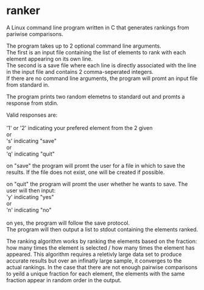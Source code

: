 # ranker
A Linux command line program written in C that generates rankings from pariwise comparisons.

The program takes up to 2 optional command line arguments. <br/>
The first is an input file containing the list of elements to rank with each element appearing on its own line.<br/>
The second is a save file where each line is directly associated with the line in the input file and contains 2 comma-seperated integers.<br/>
If there are no command line arguments, the program will promt an input file from standard in.<br/>

The program prints two random elemetns to standard out and promts a response from stdin.

Valid responses are:<br/><br/>
    '1' or '2' indicating your prefered element from the 2 given<br/>
    or<br/>
    's' indicating "save"<br/>
    or<br/>
    'q' indicating "quit"<br/>
  
on "save" the program will promt the user for a file in which to save the results. If the file does not exist, one will be created if possible.

on "quit" the program will promt the user whether he wants to save. The user will then input:<br/>
    'y' indicating "yes"<br/>
    or <br/>
    'n' indicating "no"<br/><br/>
 on yes, the program will follow the save protocol.<br/>
 The program will then output a list to stdout containing the elements ranked.
 
 The ranking algorithm works by ranking the elements based on the fraction: how many times the element is selected / how many times the element has appeared.
 This algorithm requires a reletivly large data set to produce accurate results but over an infinatly large sample, it converges to the actual rankings.
 In the case that there are not enough pairwise comparisons to yeild a unique fraction for each element, the elements with the same fraction appear in random order in the output.
 
